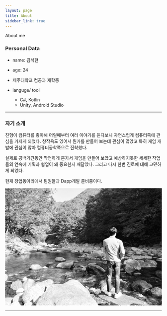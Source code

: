 ```yaml
---
layout: page
title: About
sidebar_link: true
---
```


<p class="message">
  About me
</p>

### Personal Data

- name: 김석현

- age: 24

- 제주대학교 컴공과 재학중

- languge/ tool
  - C#, Kotlin
  - Unity, Android Studio

---

### 자기 소개

  친형이 컴퓨터를 좋아해 어릴때부터 여러 이야기를 듣다보니 자연스럽게 컴퓨터쪽에 관심을 가지게 되었다. 
 창작욕도 있어서 뭔가를 만들어 보는데 관심이 많았고 특히 게임 개발에 관심이 많아 컴퓨터공학쪽으로 진학했다.
 
  실제로 공백기간동안 막연하게 혼자서 게임을 만들어 보았고 예상하지못한 세세한 작업들의 연속에 기획과 협업이 왜 중요한지 깨달았다. 
 그리고 다시 한번 진로에 대해 고민하게 되었다.
 
  현재 창업동아리에서 팀원들과 Dapp개발 준비중이다.
  
  ![me](./_screenshots/KakaoTalk_20200520_171953775.jpg)
 
 ---
